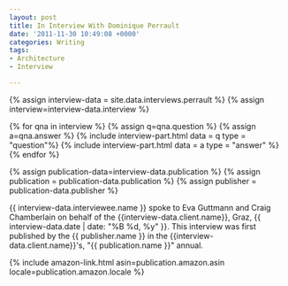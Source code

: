 ```yaml
---
layout: post
title: In Interview With Dominique Perrault
date: '2011-11-30 10:49:08 +0000'
categories: Writing
tags:
- Architecture
- Interview

---
```


{% assign interview-data = site.data.interviews.perrault %}
{% assign interview=interview-data.interview %}

{% for qna in interview %}
  {% assign q=qna.question  %}
  {% assign a=qna.answer  %} 
  {% include interview-part.html data = q type = "question"%}
  {% include interview-part.html data = a type = "answer" %}
{% endfor %}

{% assign publication-data=interview-data.publication %}
{% assign publication = publication-data.publication  %}
{% assign publisher = publication-data.publisher  %}


{{ interview-data.interviewee.name }} spoke to Eva Guttmann and Craig Chamberlain on behalf of the {{interview-data.client.name}}, Graz, {{ interview-data.date | date: "%B %d, %y" }}.
This interview was first published by the {{ publisher.name }} in the {{interview-data.client.name}}'s, "{{ publication.name }}" annual.


{% include amazon-link.html asin=publication.amazon.asin locale=publication.amazon.locale %}
